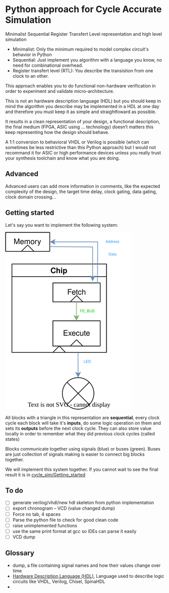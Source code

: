 # Python approach for Cycle Accurate Simulation
Minimalist Sequential Register Transfert Level representation and high level simulation

 - Minimalist: Only the minimum required to model complex circuit's behavior in Python
 - Sequential: Just implement you algorithm with a language you know, no need for combinational overhead.
 - Register transfert level (RTL): You describe the transistion from one clock to an other.

This approach enables you to do functional non-hardware verification in order to experiment and validate micro-architecture.

This is not an hardware description language (HDL) but you should keep in mind the algorithm you describe may be implemented in a HDL at one day and therefore you must keep it as simple and straightfoward as possible.

It results in a clean representation of your design, a functional description, the final medium (FPGA, ASIC using … technology) doesn’t matters this keep representing how the design should behave.

A 1:1 conversion to behavioral VHDL or Verilog is possible (which can sometimes be less restrictive than this Python approach) but I would not recommand it for ASIC or high performance devices unless you really trust your synthesis toolchain and know what you are doing.
## Advanced
Advanced users can add more information in comments, like the expected complexity of the design, the target time delay, clock gating, data gating, clock domain crossing…
## Getting started
Let's say you want to implement the following system:

![Block Diagram](images/Block_diagram_simple.svg)

All blocks with a triangle in this representation are **sequential**, every clock cycle each block will take it's **inputs**, do some logic operation on them and sets its **outputs** before the next clock cycle.
They can also store value locally in order to remember what they did previous clock cycles (called states)

Blocks communicate together using signals (blue) or buses (green). Buses are just collection of signals making is easier to connect big blocks together.

We will implement this system together. If you cannot wait to see the final result it is in [cycle_sim/Getting_started](./Getting_started)


## To do
- [ ] generate verilog/vhdl/new hdl skeleton from python implementation
- [ ] export chronogram – VCD (value changed dump)
- [ ] Force no tab, 4 spaces
- [ ] Parse the python file to check for good clean code
- [ ] raise unimplemented functions
- [ ] use the same print format at gcc so IDEs can parse it easily
- [ ] VCD dump

## Glossary
 - dump, a file containing signal names and how their values change over time
 - [Hardware Description Language (HDL)](https://en.wikipedia.org/wiki/Hardware_description_language), Language used to describe logic circuits like VHDL, Verilog, Chisel, SpinaHDL
 - 
